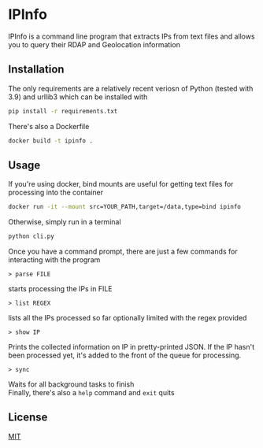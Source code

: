 # IPInfo

IPInfo is a command line program that extracts IPs from text files and allows you to query their RDAP and Geolocation information

## Installation
The only requirements are a relatively recent veriosn of Python (tested with 3.9) and urllib3 which can be installed with

```bash
pip install -r requirements.txt
```
There's also a Dockerfile
```bash
docker build -t ipinfo .
```

## Usage

If you're using docker, bind mounts are useful for getting text files for processing into the container
```bash
docker run -it --mount src=YOUR_PATH,target=/data,type=bind ipinfo
```

Otherwise, simply run in a terminal
```bash
python cli.py
```
Once you have a command prompt, there are just a few commands for interacting with the program
```
> parse FILE
```
starts processing the IPs in FILE

```
> list REGEX
```
lists all the IPs processed so far optionally limited with the regex provided

```
> show IP
```
Prints the collected information on IP in pretty-printed JSON. If the IP hasn't been processed yet, it's added to the front of the queue for processing.
```
> sync
```
Waits for all background tasks to finish
\
Finally, there's also a `help` command and `exit` quits

## License
[MIT](https://choosealicense.com/licenses/mit/)
